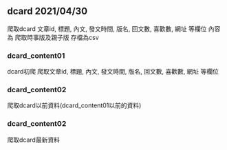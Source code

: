 ## dcard  2021/04/30

爬取dcard 文章id, 標題, 內文, 發文時間, 版名, 回文數, 喜歡數, 網址 等欄位
內容為 爬取時事版及親子版
存檔為csv

### dcard_content01
dcard初爬 爬取文章id, 標題, 內文, 發文時間, 版名, 回文數, 喜歡數, 網址 等欄位

### dcard_content02
爬取dcard以前資料(dcard_content01以前的資料)

### dcard_content02
爬取dcard最新資料
